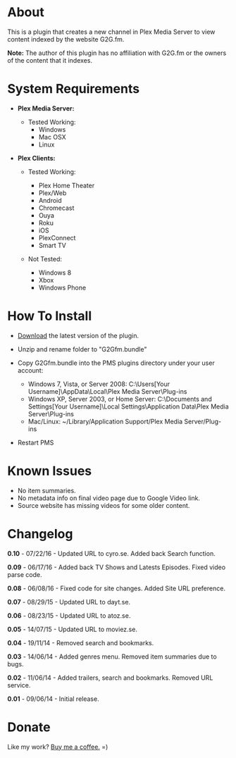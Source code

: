 About
=====

This is a plugin that creates a new channel in Plex Media Server to view content indexed by the website G2G.fm.

**Note:** The author of this plugin has no affiliation with G2G.fm or the owners of the content that it indexes.

System Requirements
===================

- **Plex Media Server:**

	- Tested Working:
		- Windows
		- Mac OSX
		- Linux

- **Plex Clients:**

	- Tested Working:
		- Plex Home Theater
		- Plex/Web
		- Android
		- Chromecast
        - Ouya
		- Roku
		- iOS
		- PlexConnect
		- Smart TV

	- Not Tested:
		- Windows 8
		- Xbox
		- Windows Phone


How To Install
==============

- [Download](https://github.com/TehCrucible/G2Gfm.bundle/archive/master.zip) the latest version of the plugin.

- Unzip and rename folder to "G2Gfm.bundle"

- Copy G2Gfm.bundle into the PMS plugins directory under your user account:
	- Windows 7, Vista, or Server 2008: C:\Users[Your Username]\AppData\Local\Plex Media Server\Plug-ins
	- Windows XP, Server 2003, or Home Server: C:\Documents and Settings[Your Username]\Local Settings\Application Data\Plex Media Server\Plug-ins
	- Mac/Linux: ~/Library/Application Support/Plex Media Server/Plug-ins

- Restart PMS

Known Issues
============

- No item summaries.
- No metadata info on final video page due to Google Video link.
- Source website has missing videos for some older content.


Changelog
=========

**0.10** - 07/22/16 - Updated URL to cyro.se. Added back Search function.

**0.09** - 06/17/16 - Added back TV Shows and Latests Episodes. Fixed video parse code.

**0.08** - 06/08/16 - Fixed code for site changes. Added Site URL preference.

**0.07** - 08/29/15 - Updated URL to dayt.se.

**0.06** - 08/23/15 - Updated URL to atoz.se.

**0.05** - 14/07/15 - Updated URL to moviez.se.

**0.04** - 19/11/14 - Removed search and bookmarks.

**0.03** - 14/06/14 - Added genres menu. Removed item summaries due to bugs.

**0.02** - 11/06/14 - Added trailers, search and bookmarks. Removed URL service.

**0.01** - 09/06/14 - Initial release.

Donate
======

Like my work?  [Buy me a coffee.](https://www.paypal.com/cgi-bin/webscr?cmd=_s-xclick&hosted_button_id=JUV2JAVFXY86Q)  =)
